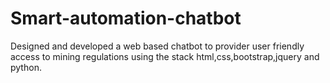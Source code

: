# Smart-automation-chatbot
Designed and developed a web based chatbot to provider user friendly access to mining regulations using the stack html,css,bootstrap,jquery and python.
